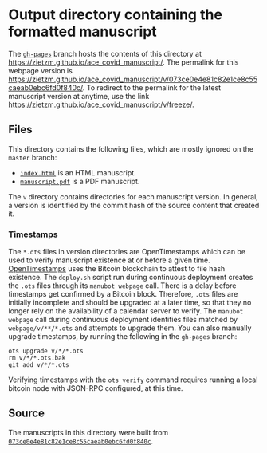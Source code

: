 # Output directory containing the formatted manuscript

The [`gh-pages`](https://github.com/zietzm/ace_covid_manuscript/tree/gh-pages) branch hosts the contents of this directory at <https://zietzm.github.io/ace_covid_manuscript/>.
The permalink for this webpage version is <https://zietzm.github.io/ace_covid_manuscript/v/073ce0e4e81c82e1ce8c55caeab0ebc6fd0f840c/>.
To redirect to the permalink for the latest manuscript version at anytime, use the link <https://zietzm.github.io/ace_covid_manuscript/v/freeze/>.

## Files

This directory contains the following files, which are mostly ignored on the `master` branch:

+ [`index.html`](index.html) is an HTML manuscript.
+ [`manuscript.pdf`](manuscript.pdf) is a PDF manuscript.

The `v` directory contains directories for each manuscript version.
In general, a version is identified by the commit hash of the source content that created it.

### Timestamps

The `*.ots` files in version directories are OpenTimestamps which can be used to verify manuscript existence at or before a given time.
[OpenTimestamps](https://opentimestamps.org/) uses the Bitcoin blockchain to attest to file hash existence.
The `deploy.sh` script run during continuous deployment creates the `.ots` files through its `manubot webpage` call.
There is a delay before timestamps get confirmed by a Bitcoin block.
Therefore, `.ots` files are initially incomplete and should be upgraded at a later time, so that they no longer rely on the availability of a calendar server to verify.
The `manubot webpage` call during continuous deployment identifies files matched by `webpage/v/**/*.ots` and attempts to upgrade them.
You can also manually upgrade timestamps, by running the following in the `gh-pages` branch:

```shell
ots upgrade v/*/*.ots
rm v/*/*.ots.bak
git add v/*/*.ots
```

Verifying timestamps with the `ots verify` command requires running a local bitcoin node with JSON-RPC configured, at this time.

## Source

The manuscripts in this directory were built from
[`073ce0e4e81c82e1ce8c55caeab0ebc6fd0f840c`](https://github.com/zietzm/ace_covid_manuscript/commit/073ce0e4e81c82e1ce8c55caeab0ebc6fd0f840c).
